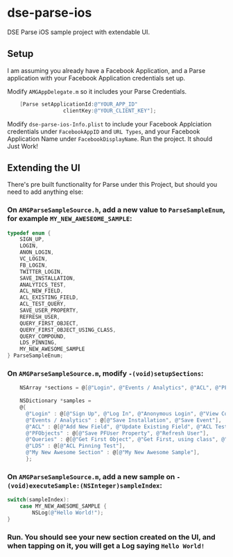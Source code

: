 # dse-parse-ios

DSE Parse iOS sample project with extendable UI.

## Setup

I am assuming you already have a Facebook Application, and a Parse application with your Facebook Application credentials set up. 

Modify `AMGAppDelegate.m` so it includes your Parse Credentials.

```objective-c
    [Parse setApplicationId:@"YOUR_APP_ID"
                  clientKey:@"YOUR_CLIENT_KEY"];
```

Modify `dse-parse-ios-Info.plist` to include your Facebook Applciation credentials under `FacebookAppID` and `URL Types`, and your Facebook Application Name under `FacebookDisplayName`.
Run the project. It should Just Work!

## Extending the UI

There's pre built functionality for Parse under this Project, but should you need to add anything else:

### On `AMGParseSampleSource.h`, add a new value to `ParseSampleEnum`, for example `MY_NEW_AWESEOME_SAMPLE`:

```objective-c
typedef enum {
    SIGN_UP,
    LOGIN,
    ANON_LOGIN,
    VC_LOGIN,
    FB_LOGIN,
    TWITTER_LOGIN,
    SAVE_INSTALLATION,
    ANALYTICS_TEST,
    ACL_NEW_FIELD,
    ACL_EXISTING_FIELD,
    ACL_TEST_QUERY,
    SAVE_USER_PROPERTY,
    REFRESH_USER,
    QUERY_FIRST_OBJECT,
    QUERY_FIRST_OBJECT_USING_CLASS,
    QUERY_COMPOUND,
    LDS_PINNING,
    MY_NEW_AWESOME_SAMPLE
} ParseSampleEnum;
```

### On `AMGParseSampleSource.m`, modify `-(void)setupSections`:
```objective-c
    NSArray *sections = @[@"Login", @"Events / Analytics", @"ACL", @"PFObjects", @"Queries", @"LDS", @"My New Awesome Section"];
    
    NSDictionary *samples =
    @{
      @"Login" : @[@"Sign Up", @"Log In", @"Anonymous Login", @"View Controller Login", @"Facebook", @"Twitter"],
      @"Events / Analytics" : @[@"Save Installation", @"Save Event"],
      @"ACL" : @[@"Add New Field", @"Update Existing Field", @"ACL Test Query"],
      @"PFObjects" : @[@"Save PFUser Property", @"Refresh User"],
      @"Queries" : @[@"Get First Object", @"Get First, using class", @"Compound Query Test"],
      @"LDS" : @[@"ACL Pinning Test"],
      @"My New Awesome Section" : @[@"My New Awesome Sample"],
      };
```

### On `AMGParseSampleSource.m`, add a new sample on `- (void)executeSample:(NSInteger)sampleIndex`:

```objective-c
switch(sampleIndex):
    case MY_NEW_AWESOME_SAMPLE {
        NSLog(@"Hello World!");
}
```

### Run. You should see your new section created on the UI, and when tapping on it, you will get a Log saying `Hello World!`
